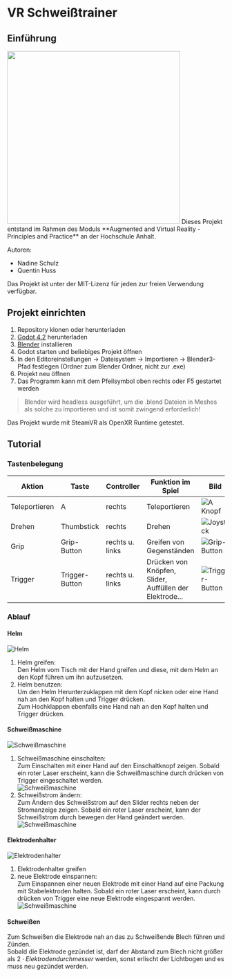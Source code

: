 # VR Schweißtrainer  
## Einführung
<img src="https://cloud.githubusercontent.com/assets/yourgif.gif](https://github.com/KwentiN-ui/Schweisstrainer_GodotProject/blob/main/Bilder/fuer_README/HSA_Logo_Text.png" width="400">
Dieses Projekt entstand im Rahmen des Moduls **Augmented and Virtual Reality - Principles and Practice** an der Hochschule Anhalt.

Autoren:
- Nadine Schulz
- Quentin Huss

Das Projekt ist unter der MIT-Lizenz für jeden zur freien Verwendung verfügbar.

## Projekt einrichten
1. Repository klonen oder herunterladen
2. [Godot 4.2](https://godotengine.org/) herunterladen
3. [Blender](https://www.blender.org/) installieren
4. Godot starten und beliebiges Projekt öffnen
5. In den Editoreinstellungen $\to$ Dateisystem $\to$ Importieren $\to$ Blender3-Pfad festlegen (Ordner zum Blender Ordner, nicht zur .exe)
6. Projekt neu öffnen
7. Das Programm kann mit dem Pfeilsymbol oben rechts oder F5 gestartet werden

>Blender wird headless ausgeführt, um die .blend Dateien in Meshes als solche zu importieren und ist somit zwingend erforderlich!

Das Projekt wurde mit SteamVR als OpenXR Runtime getestet.


## Tutorial  

### Tastenbelegung  

| Aktion | Taste | Controller | Funktion im Spiel | Bild | 
| --------- | ------- | ------------- | ------------------------ | ---- |  
| Teleportieren | A | rechts | Teleportieren | ![A Knopf](https://github.com/KwentiN-ui/Schweisstrainer_GodotProject/blob/main/Bilder/fuer_Text/A_Knopf.png) |  
| Drehen | Thumbstick | rechts | Drehen | ![Joystick](https://github.com/KwentiN-ui/Schweisstrainer_GodotProject/blob/main/Bilder/fuer_Text/Joystick.png) |  
| Grip | Grip-Button | rechts u. links | Greifen von Gegenständen | ![Grip-Button](https://github.com/KwentiN-ui/Schweisstrainer_GodotProject/blob/main/Bilder/fuer_Text/Grip.png) |  
| Trigger | Trigger-Button | rechts u. links | Drücken von Knöpfen, Slider, Auffüllen der Elektrode... | ![Trigger-Button](https://github.com/KwentiN-ui/Schweisstrainer_GodotProject/blob/main/Bilder/fuer_Text/Trigger.png) |  

### Ablauf  
#### Helm  
![Helm](https://github.com/KwentiN-ui/Schweisstrainer_GodotProject/blob/main/Bilder/fuer_README/Helm_auf_Tisch.png)  
1. Helm greifen:  
   Den Helm vom Tisch mit der Hand greifen und diese, mit dem Helm an den Kopf führen um ihn aufzusetzen.  
2. Helm benutzen:  
   Um den Helm Herunterzuklappen mit dem Kopf nicken oder eine Hand nah an den Kopf halten und Trigger drücken.  
   Zum Hochklappen ebenfalls eine Hand nah an den Kopf halten und Trigger drücken.  
#### Schweißmaschine  
![Schweißmaschine](https://github.com/KwentiN-ui/Schweisstrainer_GodotProject/blob/main/Bilder/fuer_README/Schweissmaschine.png)  
1. Schweißmaschine einschalten:   
   Zum Einschalten mit einer Hand auf den Einschaltknopf zeigen. Sobald ein roter Laser erscheint, kann die Schweißmaschine durch drücken von Trigger eingeschaltet werden.  
     ![Schweißmaschine](https://github.com/KwentiN-ui/Schweisstrainer_GodotProject/blob/main/Bilder/fuer_README/Schweissmaschine_einschalten.png)  
2. Schweißstrom ändern:  
   Zum Ändern des Schweißstrom auf den Slider rechts neben der Stromanzeige zeigen. Sobald ein roter Laser erscheint, kann der Schweißstrom durch bewegen der Hand geändert werden.  
   ![Schweißmaschine](https://github.com/KwentiN-ui/Schweisstrainer_GodotProject/blob/main/Bilder/fuer_README/Schweissmaschine_Strom_aendern.png)  
#### Elektrodenhalter  
![Elektrodenhalter](https://github.com/KwentiN-ui/Schweisstrainer_GodotProject/blob/main/Bilder/fuer_README/Elektrodenhalter.png)  
1. Elektrodenhalter greifen  
2. neue Elektrode einspannen:  
   Zum Einspannen einer neuen Elektrode mit einer Hand auf eine Packung mit Stabelektroden halten. Sobald ein roter Laser erscheint, kann durch drücken von Trigger eine neue Elektrode eingespannt werden.   
   ![Schweißmaschine](https://github.com/KwentiN-ui/Schweisstrainer_GodotProject/blob/main/Bilder/fuer_README/Nachfuellelektroden.png)  
#### Schweißen   
Zum Schweißen die Elektrode nah an das zu Schweißende Blech führen und Zünden.  
Sobald die Elektrode gezündet ist, darf der Abstand zum Blech nicht größer als $2\cdot Elektrodendurchmesser$ werden, sonst erlischt der Lichtbogen und es muss neu gezündet werden.  

